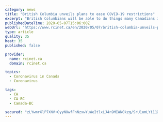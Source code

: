 ```yaml
---
category: news
title: "British Columbia unveils plans to ease COVID-19 restrictions"
excerpt: "British Columbians will be able to do things many Canadians in the rest of the country have been dreaming about since mid-March, when lockdown measures introduced by various levels of government to fight the COVID-19 pandemic upended their lives."
publishedDateTime: 2020-05-07T15:06:00Z
webUrl: "https://www.rcinet.ca/en/2020/05/07/british-columbia-unveils-plans-to-ease-covid-19-restrictions/"
type: article
quality: 35
heat: 35
published: false

provider:
  name: rcinet.ca
  domain: rcinet.ca

topics:
  - Coronavirus in Canada
  - Coronavirus

tags:
  - CA
  - CA-BC
  - Canada-BC

secured: "zLYwmrXlP7XNV+GyyNOwfFnNzxwYuWeItlxLJ4n9MIWNOkzg/SrU1umLYi11XGETHzUTf8cdpikkeQRvwISwu237aHqvMbyywdZ2NXrLfzQrty9hBHP9V81tVqyCDXPcoHNCfZleHHZOCru7JiPEbSa33Pnce6fAIkNGkCH77iG7wuQZR/fS3a8EE+4MsJpweA9n0BsLgOicnI9V1Z3spqIOfPlr1dMohyc04tLnL8hq6dVc0CcnLsIusHnkO6y6bM1nOfccw4yvw4Y3Z0NNAEOjdSUoiQzei0NnN3MUXH3bs/RnpLIpRCOoEoeZAJHg8viE8oHoPWGgBxAQf4IAjas+GZGrUX3WCIbVKBM/XvaoThyqb06rpXR1ujeJ9WxQPGE+XmsprdjKHzyA9q/Tj1+zpPKOe74pFz0+Qyj9d/r7XNsDKtWQKOMli54YAjzeaVynv2qrllqSy9F9+zDmVdidEdGyhofVjJ1BBFZxErs=;1KWQJ0CXYw46wvyRZ084vw=="
---
```


